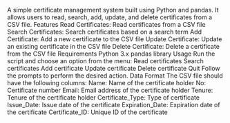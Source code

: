 A simple certificate management system built using Python and pandas. It allows users to read, search, add, update, and delete certificates from a CSV file.
Features
Read Certificates: Read certificates from a CSV file
Search Certificates: Search certificates based on a search term
Add Certificate: Add a new certificate to the CSV file
Update Certificate: Update an existing certificate in the CSV file
Delete Certificate: Delete a certificate from the CSV file
Requirements
Python 3.x
pandas library
Usage
Run the script and choose an option from the menu:
Read certificates
Search certificates
Add certificate
Update certificate
Delete certificate
Quit
Follow the prompts to perform the desired action.
Data Format
The CSV file should have the following columns:
Name: Name of the certificate holder
No: Certificate number
Email: Email address of the certificate holder
Tenure: Tenure of the certificate holder
Certificate_Type: Type of certificate
Issue_Date: Issue date of the certificate
Expiration_Date: Expiration date of the certificate
Certificate_ID: Unique ID of the certificate